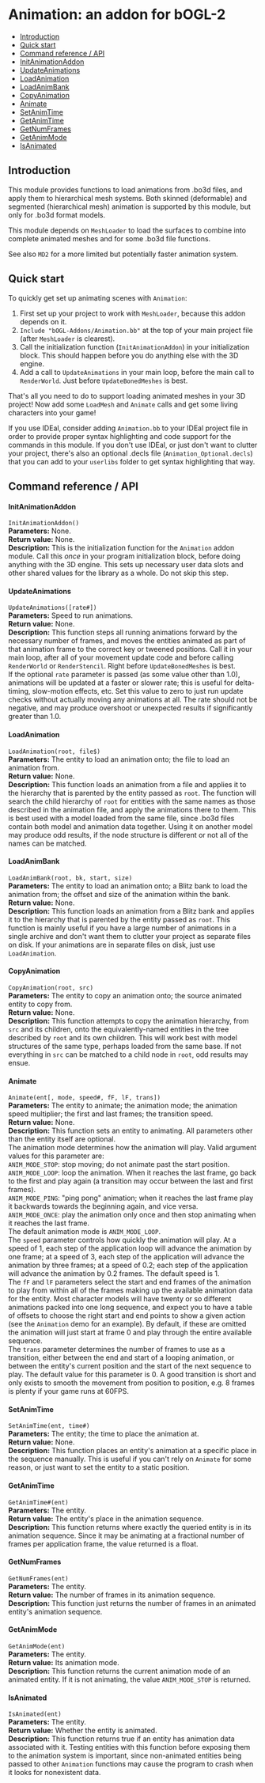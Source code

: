 
# Animation: an addon for bOGL-2 #

* [Introduction](#introduction)
* [Quick start](#quick-start)
* [Command reference / API](#publicapi)
 * [InitAnimationAddon](#initanimationaddon)
 * [UpdateAnimations](#updateanimations)
 * [LoadAnimation](#loadanimation)
 * [LoadAnimBank](#loadanimbank)
 * [CopyAnimation](#copyanimation)
 * [Animate](#animate)
 * [SetAnimTime](#setanimtime)
 * [GetAnimTime](#getanimtime)
 * [GetNumFrames](#getnumframes)
 * [GetAnimMode](#getanimmode)
 * [IsAnimated](#isanimated)

## <span id="intro"/>Introduction ##

This module provides functions to load animations from .bo3d files, and apply them to hierarchical mesh systems. Both skinned (deformable) and segmented (hierarchical mesh) animation is supported by this module, but only for .bo3d format models.

This module depends on `MeshLoader` to load the surfaces to combine into complete animated meshes and for some .bo3d file functions.

See also `MD2` for a more limited but potentially faster animation system.

## <span id="quickstart"/>Quick start ##

To quickly get set up animating scenes with `Animation`:

1. First set up your project to work with `MeshLoader`, because this addon depends on it.
2. `Include "bOGL-Addons/Animation.bb"` at the top of your main project file (after `MeshLoader` is clearest).
3. Call the initialization function (`InitAnimationAddon`) in your initialization block. This should happen before you do anything else with the 3D engine.
4. Add a call to `UpdateAnimations` in your main loop, before the main call to `RenderWorld`. Just before `UpdateBonedMeshes` is best.

That's all you need to do to support loading animated meshes in your 3D project! Now add some `LoadMesh` and `Animate` calls and get some living characters into your game!

If you use IDEal, consider adding `Animation.bb` to your IDEal project file in order to provide proper syntax highlighting and code support for the commands in this module. If you don't use IDEal, or just don't want to clutter your project, there's also an optional .decls file (`Animation_Optional.decls`) that you can add to your `userlibs` folder to get syntax highlighting that way.

## <span id="publicapi"/>Command reference / API ##

#### <span id="initf" />InitAnimationAddon ####
`InitAnimationAddon()`  
**Parameters:** None.  
**Return value:** None.  
**Description:** This is the initialization function for the `Animation` addon module. Call this *once* in your program initialization block, before doing anything with the 3D engine. This sets up necessary user data slots and other shared values for the library as a whole. Do not skip this step.  

#### <span id="updateanimations" />UpdateAnimations ####
`UpdateAnimations([rate#])`  
**Parameters:** Speed to run animations.  
**Return value:** None.  
**Description:** This function steps all running animations forward by the necessary number of frames, and moves the entities animated as part of that animation frame to the correct key or tweened positions. Call it in your main loop, after all of your movement update code and before calling `RenderWorld` or `RenderStencil`. Right before `UpdateBonedMeshes` is best.  
If the optional `rate` parameter is passed (as some value other than 1.0), animations will be updated at a faster or slower rate; this is useful for delta-timing, slow-motion effects, etc. Set this value to zero to just run update checks without actually moving any animations at all. The rate should not be negative, and may produce overshoot or unexpected results if significantly greater than 1.0.  

#### <span id="loadanimation" />LoadAnimation ####
`LoadAnimation(root, file$)`  
**Parameters:** The entity to load an animation onto; the file to load an animation from.  
**Return value:** None.  
**Description:** This function loads an animation from a file and applies it to the hierarchy that is parented by the entity passed as `root`. The function will search the child hierarchy of `root` for entities with the same names as those described in the animation file, and apply the animations there to them. This is best used with a model loaded from the same file, since .bo3d files contain both model and animation data together. Using it on another model may produce odd results, if the node structure is different or not all of the names can be matched.  

#### <span id="loadanimbank" />LoadAnimBank ####
`LoadAnimBank(root, bk, start, size)`  
**Parameters:** The entity to load an animation onto; a Blitz bank to load the animation from; the offset and size of the animation within the bank.  
**Return value:** None.  
**Description:** This function loads an animation from a Blitz bank and applies it to the hierarchy that is parented by the entity passed as `root`. This function is mainly useful if you have a large number of animations in a single archive and don't want them to clutter your project as separate files on disk. If your animations are in separate files on disk, just use `LoadAnimation`.  

#### <span id="copyanimation" />CopyAnimation ####
`CopyAnimation(root, src)`  
**Parameters:** The entity to copy an animation onto; the source animated entity to copy from.  
**Return value:** None.  
**Description:** This function attempts to copy the animation hierarchy, from `src` and its children, onto the equivalently-named entities in the tree described by `root` and its own children. This will work best with model structures of the same type, perhaps loaded from the same base. If not everything in `src` can be matched to a child node in `root`, odd results may ensue.  

#### <span id="animate" />Animate ####
`Animate(ent[, mode, speed#, fF, lF, trans])`  
**Parameters:** The entity to animate; the animation mode; the animation speed multiplier; the first and last frames; the transition speed.  
**Return value:** None.  
**Description:** This function sets an entity to animating. All parameters other than the entity itself are optional.  
The animation mode determines how the animation will play. Valid argument values for this parameter are:  
`ANIM_MODE_STOP`: stop moving; do not animate past the start position.  
`ANIM_MODE_LOOP`: loop the animation. When it reaches the last frame, go back to the first and play again (a transition may occur between the last and first frames).  
`ANIM_MODE_PING`: "ping pong" animation; when it reaches the last frame play it backwards towards the beginning again, and vice versa.  
`ANIM_MODE_ONCE`: play the animation only once and then stop animating when it reaches the last frame.  
The default animation mode is `ANIM_MODE_LOOP`.  
The `speed` parameter controls how quickly the animation will play. At a speed of 1, each step of the application loop will advance the animation by one frame; at a speed of 3, each step of the application will advance the animation by three frames; at a speed of 0.2; each step of the application will advance the animation by 0.2 frames. The default speed is 1.  
The `fF` and `lF` parameters select the start and end frames of the animation to play from within all of the frames making up the available animation data for the entity. Most character models will have twenty or so different animations packed into one long sequence, and expect you to have a table of offsets to choose the right start and end points to show a given action (see the `Animation` demo for an example). By default, if these are omitted the animation will just start at frame 0 and play through the entire available sequence.  
The `trans` parameter determines the number of frames to use as a transition, either between the end and start of a looping animation, or between the entity's current position and the start of the next sequence to play. The default value for this parameter is 0. A good transition is short and only exists to smooth the movement from position to position, e.g. 8 frames is plenty if your game runs at 60FPS.  

#### <span id="setanimtime" />SetAnimTime ####
`SetAnimTime(ent, time#)`  
**Parameters:** The entity; the time to place the animation at.  
**Return value:** None.  
**Description:** This function places an entity's animation at a specific place in the sequence manually. This is useful if you can't rely on `Animate` for some reason, or just want to set the entity to a static position.  

#### <span id="getanimtime" />GetAnimTime ####
`GetAnimTime#(ent)`  
**Parameters:** The entity.  
**Return value:** The entity's place in the animation sequence.  
**Description:** This function returns where exactly the queried entity is in its animation sequence. Since it may be animating at a fractional number of frames per application frame, the value returned is a float.  

#### <span id="getnumframes" />GetNumFrames ####
`GetNumFrames(ent)`  
**Parameters:** The entity.  
**Return value:** The number of frames in its animation sequence.  
**Description:** This function just returns the number of frames in an animated entity's animation sequence.  

#### <span id="getanimmode" />GetAnimMode ####
`GetAnimMode(ent)`  
**Parameters:** The entity.  
**Return value:** Its animation mode.  
**Description:** This function returns the current animation mode of an animated entity. If it is not animating, the value `ANIM_MODE_STOP` is returned.  

#### <span id="isanimated" />IsAnimated ####
`IsAnimated(ent)`  
**Parameters:** The entity.  
**Return value:** Whether the entity is animated.  
**Description:** This function returns true if an entity has animation data associated with it. Testing entities with this function before exposing them to the animation system is important, since non-animated entities being passed to other `Animation` functions may cause the program to crash when it looks for nonexistent data.  

